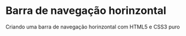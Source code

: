 # Barra de navegação horinzontal 
 Criando uma barra de navegação horinzontal com HTML5 e CSS3 puro
